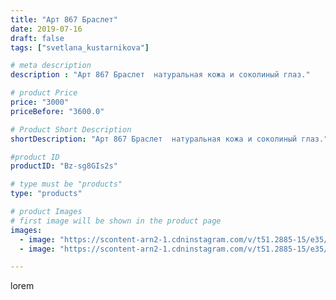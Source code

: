 ```yaml
---
title: "Арт 867 Браслет"
date: 2019-07-16
draft: false
tags: ["svetlana_kustarnikova"]

# meta description
description : "Арт 867 Браслет  натуральная кожа и соколиный глаз."

# product Price
price: "3000"
priceBefore: "3600.0"

# Product Short Description
shortDescription: "Арт 867 Браслет  натуральная кожа и соколиный глаз."

#product ID
productID: "Bz-sg8GIs2s"

# type must be "products"
type: "products"

# product Images
# first image will be shown in the product page
images:
  - image: "https://scontent-arn2-1.cdninstagram.com/v/t51.2885-15/e35/s1080x1080/66276613_424165088231266_2984092650773641961_n.jpg?tp=1&_nc_ht=scontent-arn2-1.cdninstagram.com&_nc_cat=110&_nc_ohc=aPc3XJF6SLgAX_Rc3CK&oh=a7eb94556f6e5ce7ac95d20e8f71e347&oe=606D072A&ig_cache_key=MjA4OTMwMzA0NTk5NDM4MzQzMQ%3D%3D.2"
  - image: "https://scontent-arn2-1.cdninstagram.com/v/t51.2885-15/e35/s1080x1080/66110214_1461462614010863_683469898835007700_n.jpg?tp=1&_nc_ht=scontent-arn2-1.cdninstagram.com&_nc_cat=111&_nc_ohc=YH2CXaNv6eEAX8BSY03&oh=c34c4de067ac10f8824c1d2089367434&oe=606B4933&ig_cache_key=MjA4OTMwMzA0NTk3NzQyNzcyMg%3D%3D.2"

---
```

lorem
